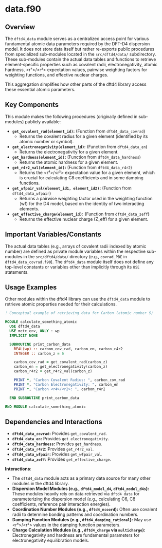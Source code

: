 # data.f90

## Overview

The `dftd4_data` module serves as a centralized access point for various fundamental atomic data parameters required by the DFT-D4 dispersion model. It does not store data itself but rather re-exports public procedures from specialized sub-modules located in the `src/dftd4/data/` subdirectory. These sub-modules contain the actual data tables and functions to retrieve element-specific properties such as covalent radii, electronegativity, atomic hardness, <r⁴>/<r²> expectation values, pairwise weighting factors for weighting functions, and effective nuclear charges.

This aggregation simplifies how other parts of the dftd4 library access these essential atomic parameters.

## Key Components

This module makes the following procedures (originally defined in sub-modules) publicly available:

*   **`get_covalent_rad(element_id)`:** (Function from `dftd4_data_covrad`)
    *   Returns the covalent radius for a given element (identified by its atomic number or symbol).
*   **`get_electronegativity(element_id)`:** (Function from `dftd4_data_en`)
    *   Returns the electronegativity for a given element.
*   **`get_hardness(element_id)`:** (Function from `dftd4_data_hardness`)
    *   Returns the atomic hardness for a given element.
*   **`get_r4r2_val(element_id)`:** (Function from `dftd4_data_r4r2`)
    *   Returns the <r⁴>/<r²> expectation value for a given element, which is crucial for calculating C8 coefficients and in some damping functions.
*   **`get_wfpair_val(element_id1, element_id2)`:** (Function from `dftd4_data_wfpair`)
    *   Returns a pairwise weighting factor used in the weighting function (wf) for the D4 model, based on the identity of two interacting elements.
*   **`get_effective_charge(element_id)`:** (Function from `dftd4_data_zeff`)
    *   Returns the effective nuclear charge (Z_eff) for a given element.

## Important Variables/Constants

The actual data tables (e.g., arrays of covalent radii indexed by atomic number) are defined as private module variables within the respective sub-modules in the `src/dftd4/data/` directory (e.g., `covrad_PBE` in `dftd4_data_covrad.f90`). The `dftd4_data` module itself does not define any top-level constants or variables other than implicitly through its `USE` statements.

## Usage Examples

Other modules within the dftd4 library can use the `dftd4_data` module to retrieve atomic properties needed for their calculations.

```fortran
! Conceptual example of retrieving data for Carbon (atomic number 6)

MODULE calculate_something_atomic
  USE dftd4_data
  USE mctc_env, ONLY : wp
  IMPLICIT NONE

  SUBROUTINE print_carbon_data
    REAL(wp) :: carbon_cov_rad, carbon_en, carbon_r4r2
    INTEGER :: carbon_z = 6

    carbon_cov_rad = get_covalent_rad(carbon_z)
    carbon_en = get_electronegativity(carbon_z)
    carbon_r4r2 = get_r4r2_val(carbon_z)

    PRINT *, "Carbon Covalent Radius: ", carbon_cov_rad
    PRINT *, "Carbon Electronegativity: ", carbon_en
    PRINT *, "Carbon <r4>/<r2>: ", carbon_r4r2

  END SUBROUTINE print_carbon_data

END MODULE calculate_something_atomic
```

## Dependencies and Interactions

*   **`dftd4_data_covrad`:** Provides `get_covalent_rad`.
*   **`dftd4_data_en`:** Provides `get_electronegativity`.
*   **`dftd4_data_hardness`:** Provides `get_hardness`.
*   **`dftd4_data_r4r2`:** Provides `get_r4r2_val`.
*   **`dftd4_data_wfpair`:** Provides `get_wfpair_val`.
*   **`dftd4_data_zeff`:** Provides `get_effective_charge`.

**Interactions:**

*   The `dftd4_data` module acts as a primary data source for many other modules in the dftd4 library.
*   **Dispersion Model Modules (e.g., `dftd4_model_d4`, `dftd4_model_d4s`):** These modules heavily rely on data retrieved via `dftd4_data` for parameterizing the dispersion model (e.g., calculating C6, C8 coefficients, reference pair interaction energies).
*   **Coordination Number Modules (e.g., `dftd4_ncoord`):** Often use covalent radii to determine bonding patterns and coordination numbers.
*   **Damping Function Modules (e.g., `dftd4_damping_rational`):** May use <r⁴>/<r²> values in the damping function parameters.
*   **Charge Calculation Modules (e.g., `dftd4_charge` via `multicharge`):** Electronegativity and hardness are fundamental parameters for electronegativity equilibration models.
